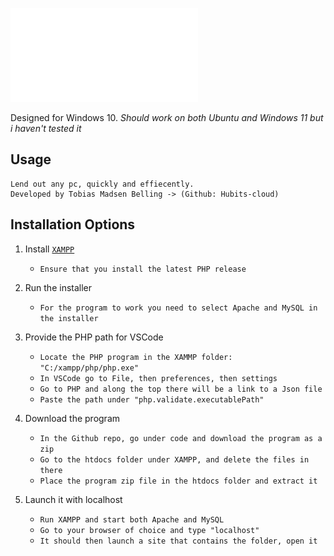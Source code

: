![library logo](images/pdf/logo-color.pdf)

Designed for Windows 10. *Should work on both Ubuntu and Windows 11 but i haven't tested it*



**Usage**
---

```
Lend out any pc, quickly and effiecently.
Developed by Tobias Madsen Belling -> (Github: Hubits-cloud)
```

**Installation Options**
---

1. Install [`XAMPP`](https://www.apachefriends.org/download.html)
    + `Ensure that you install the latest PHP release`

2. Run the installer
    + `For the program to work you need to select Apache and MySQL in the installer`

3. Provide the PHP path for VSCode
    + `Locate the PHP program in the XAMMP folder: "C:/xampp/php/php.exe"`
    + `In VSCode go to File, then preferences, then settings`
    + `Go to PHP and along the top there will be a link to a Json file`
    + `Paste the path under "php.validate.executablePath"`

4. Download the program
    + `In the Github repo, go under code and download the program as a zip`
    + `Go to the htdocs folder under XAMPP, and delete the files in there`
    + `Place the program zip file in the htdocs folder and extract it`

5. Launch it with localhost
    + `Run XAMPP and start both Apache and MySQL`
    + `Go to your browser of choice and type "localhost"`
    + `It should then launch a site that contains the folder, open it`
